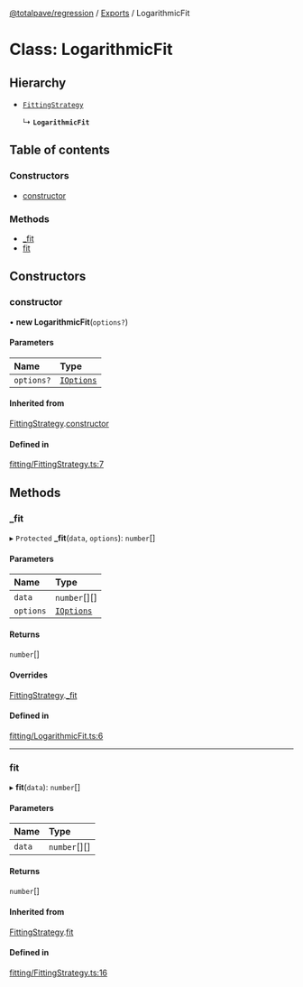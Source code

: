 [@totalpave/regression](../README.md) / [Exports](../modules.md) / LogarithmicFit

# Class: LogarithmicFit

## Hierarchy

- [`FittingStrategy`](FittingStrategy.md)

  ↳ **`LogarithmicFit`**

## Table of contents

### Constructors

- [constructor](LogarithmicFit.md#constructor)

### Methods

- [\_fit](LogarithmicFit.md#_fit)
- [fit](LogarithmicFit.md#fit)

## Constructors

### constructor

• **new LogarithmicFit**(`options?`)

#### Parameters

| Name | Type |
| :------ | :------ |
| `options?` | [`IOptions`](../interfaces/IOptions.md) |

#### Inherited from

[FittingStrategy](FittingStrategy.md).[constructor](FittingStrategy.md#constructor)

#### Defined in

[fitting/FittingStrategy.ts:7](https://github.com/totalpave/regression-js/blob/6c639d5/src/fitting/FittingStrategy.ts#L7)

## Methods

### \_fit

▸ `Protected` **_fit**(`data`, `options`): `number`[]

#### Parameters

| Name | Type |
| :------ | :------ |
| `data` | `number`[][] |
| `options` | [`IOptions`](../interfaces/IOptions.md) |

#### Returns

`number`[]

#### Overrides

[FittingStrategy](FittingStrategy.md).[_fit](FittingStrategy.md#_fit)

#### Defined in

[fitting/LogarithmicFit.ts:6](https://github.com/totalpave/regression-js/blob/6c639d5/src/fitting/LogarithmicFit.ts#L6)

___

### fit

▸ **fit**(`data`): `number`[]

#### Parameters

| Name | Type |
| :------ | :------ |
| `data` | `number`[][] |

#### Returns

`number`[]

#### Inherited from

[FittingStrategy](FittingStrategy.md).[fit](FittingStrategy.md#fit)

#### Defined in

[fitting/FittingStrategy.ts:16](https://github.com/totalpave/regression-js/blob/6c639d5/src/fitting/FittingStrategy.ts#L16)

